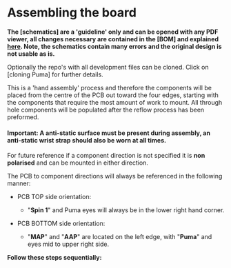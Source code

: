 # Assembling the board #

**The [schematics] are a 'guideline' only and can be opened with any PDF viewer, all changes necessary are contained in the [BOM] and explained [here](#using_bom). Note, the schematics contain many errors and the original design is not usable as is.**

Optionally the repo's with all development files can be cloned. Click on [cloning Puma] for further details.

This is a 'hand assembly' process and therefore the components will be placed from the centre of the PCB out toward the four edges, starting with the components that require the most amount of work to mount.
All through hole components will be populated after the reflow process has been preformed. 

#### Important: A anti-static surface must be present during assembly, an anti-static wrist strap should also be worn at all times.

For future reference if a component direction is not specified it is **non polarised** and  can be mounted in either direction.

The PCB to component directions will always be referenced in the following manner:

- PCB TOP side orientation: 
	- "**Spin 1**" and Puma eyes will always be in the lower right hand corner.

- PCB BOTTOM side orientation:
	- "**MAP**" and "**AAP**" are located on the left edge, with "**Puma**" and eyes mid to upper right side. 


**Follow these steps sequentially:**
